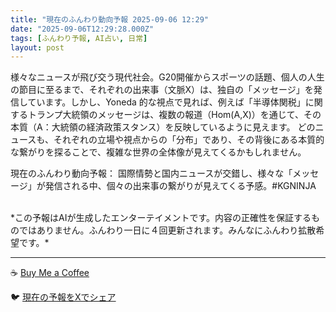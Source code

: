 ```yaml
---
title: "現在のふんわり動向予報 2025-09-06 12:29"
date: "2025-09-06T12:29:28.000Z"
tags: [ふんわり予報, AI占い, 日常]
layout: post
---
```


様々なニュースが飛び交う現代社会。G20開催からスポーツの話題、個人の人生の節目に至るまで、それぞれの出来事（文脈X）は、独自の「メッセージ」を発信しています。しかし、Yoneda 的な視点で見れば、例えば「半導体関税」に関するトランプ大統領のメッセージは、複数の報道（Hom(A,X)）を通じて、その本質（A：大統領の経済政策スタンス）を反映しているように見えます。  どのニュースも、それぞれの立場や視点からの「分布」であり、その背後にある本質的な繋がりを探ることで、複雑な世界の全体像が見えてくるかもしれません。


現在のふんわり動向予報：
国際情勢と国内ニュースが交錯し、様々な「メッセージ」が発信される中、個々の出来事の繋がりが見えてくる予感。#KGNINJA

<br>
*この予報はAIが生成したエンターテイメントです。内容の正確性を保証するものではありません。ふんわり一日に４回更新されます。みんなにふんわり拡散希望です。*

---
☕️ [Buy Me a Coffee](https://www.buymeacoffee.com/kgninja)

🐦 [現在の予報をXでシェア](https://twitter.com/intent/tweet?text=%E7%8F%BE%E5%9C%A8%E3%81%AE%E3%81%B5%E3%82%93%E3%82%8F%E3%82%8A%E4%BA%88%E5%A0%B1%3A%20%E3%80%8C%E6%A7%98%E3%80%85%E3%81%AA%E3%83%8B%E3%83%A5%E3%83%BC%E3%82%B9%E3%81%8C%E9%A3%9B%E3%81%B3%E4%BA%A4%E3%81%86%E7%8F%BE%E4%BB%A3%E7%A4%BE%E4%BC%9A%E3%80%82%E3%80%8D%23KGNINJA%20%E7%B6%9A%E3%81%8D%E3%81%AF%E3%83%96%E3%83%AD%E3%82%B0%E3%81%A7%EF%BC%81%F0%9F%91%87&url=https%3A%2F%2Fkg-ninja.github.io%2FFunwariyoso%2F)
